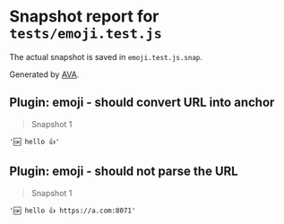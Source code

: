 # Snapshot report for `tests/emoji.test.js`

The actual snapshot is saved in `emoji.test.js.snap`.

Generated by [AVA](https://ava.li).

## Plugin: emoji - should convert URL into anchor

> Snapshot 1

    '🆗 hello 👍'

## Plugin: emoji - should not parse the URL

> Snapshot 1

    '🆗 hello 👍 https://a.com:8071'
